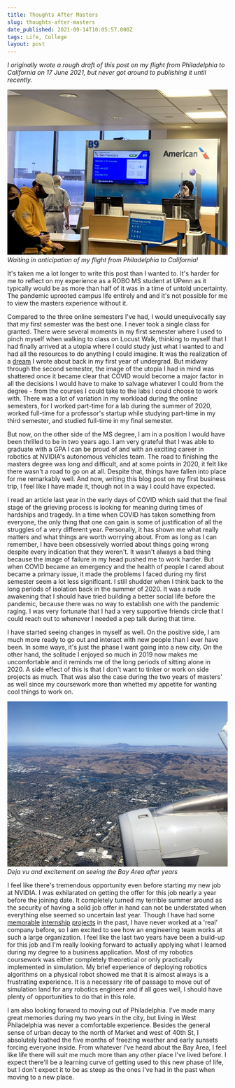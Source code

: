```yaml
---
title: Thoughts After Masters
slug: thoughts-after-masters
date_published: 2021-09-14T10:05:57.000Z
tags: Life, College
layout: post
---
```


*I originally wrote a rough draft of this post on my flight from Philadelphia to California on 17 June 2021, but never got around to publishing it until recently.*

![](/content/images/2021/IMG_9344.jpg)
*Waiting in anticipation of my flight from Philadelphia to California!*

It\'s taken me a lot longer to write this post than I wanted to. It\'s harder for me to reflect on my experience as a ROBO MS student at UPenn as it typically would be as more than half of it was in a time of untold uncertainty. The pandemic uprooted campus life entirely and and it\'s not possible for me to view the masters experience without it.  

Compared to the three online semesters I\'ve had, I would unequivocally say that my first semester was the best one. I never took a single class for granted. There were several moments in my first semester where I used to pinch myself when walking to class on Locust Walk, thinking to myself that I had finally arrived at a utopia where I could study just what I wanted to and had all the resources to do anything I could imagine. It was the realization of a [dream](/2016/04/13/what-do-i-do-now/) I wrote about back in my first year of undergrad. But midway through the second semester, the image of the utopia I had in mind was shattered once it became clear that COVID would become a major factor in all the decisions I would have to make to salvage whatever I could from the degree - from the courses I could take to the labs I could choose to work with. There was a lot of variation in my workload during the online semesters, for I worked part-time for a lab during the summer of 2020, worked full-time for a professor\'s startup while studying part-time in my third semester, and studied full-time in my final semester.

But now, on the other side of the MS degree, I am in a position I would have been thrilled to be in two years ago. I am very grateful that I was able to graduate with a GPA I can be proud of and with an exciting career in robotics at NVIDIA\'s autonomous vehicles team. The road to finishing the masters degree was long and difficult, and at some points in 2020, it felt like there wasn\'t a road to go on at all. Despite that, things have fallen into place for me remarkably well. And now, writing this blog post on my first business trip, I feel like I have made it, though not in a way I could have expected.

I read an article last year in the early days of COVID which said that the final stage of the grieving process is looking for meaning during times of hardships and tragedy. In a time when COVID has taken something from everyone, the only thing that one can gain is some of justification of all the struggles of a very different year. Personally, it has shown me what really matters and what things are worth worrying about. From as long as I can remember, I have been obsessively worried about things going wrong despite every indication that they weren\'t. It wasn\'t always a bad thing because the image of failure in my head pushed me to work harder. But when COVID became an emergency and the health of people I cared about became a primary issue, it made the problems I faced during my first semester seem a lot less significant. I still shudder when I think back to the long periods of isolation back in the summer of 2020. It was a rude awakening that I should have tried building a better social life before the pandemic, because there was no way to establish one with the pandemic raging. I was very fortunate that I had a very supportive friends circle that I could reach out to whenever I needed a pep talk during that time. 

I have started seeing changes in myself as well. On the positive side, I am much more ready to go out and interact with new people than I ever have been. In some ways, it\'s just the phase I want going into a new city. On the other hand, the solitude I enjoyed so much in 2019 now makes me uncomfortable and it reminds me of the long periods of sitting alone in 2020. A side effect of this is that I don\'t want to tinker or work on side projects as much. That was also the case during the two years of masters\' as well since my coursework more than whetted my appetite for wanting cool things to work on.

![](/content/images/2021/IMG_9377.jpg)
*Deja vu and excitement on seeing the Bay Area after years*

I feel like there\'s tremendous opportunity even before starting my new job at NVIDIA. I was exhilarated on getting the offer for this job nearly a year before the joining date. It completely turned my terrible summer around as the security of having a solid job offer in hand can not be understated when everything else seemed so uncertain last year. Though I have had some [memorable](/2016/08/29/gsoc-report-wrapping-up-gsoc-2016/) [internship](/2018/07/22/gsoc-2018-batteries-included/) [projects](/2019/02/18/singapore/) in the past, I have never worked at a \'real\' company before, so I am excited to see how an engineering team works at such a large organization. I feel like the last two years have been a build-up for this job and I\'m really looking forward to actually applying what I learned during my degree to a business application. Most of my robotics coursework was either completely theoretical or only practically implemented in simulation. My brief experience of deploying robotics algorithms on a physical robot showed me that it is almost always is a frustrating experience. It is a necessary rite of passage to move out of simulation land for any robotics engineer and if all goes well, I should have plenty of opportunities to do that in this role.

I am also looking forward to moving out of Philadelphia. I\'ve made many great memories during my two years in the city, but living in West Philadelphia was never a comfortable experience. Besides the general sense of urban decay to the north of Market and west of 40th St, I absolutely loathed the five months of freezing weather and early sunsets forcing everyone inside. From whatever I\'ve heard about the Bay Area, I feel like life there will suit me much more than any other place I\'ve lived before. I expect there\'ll be a learning curve of getting used to this new phase of life, but I don\'t expect it to be as steep as the ones I\'ve had in the past when moving to a new place.